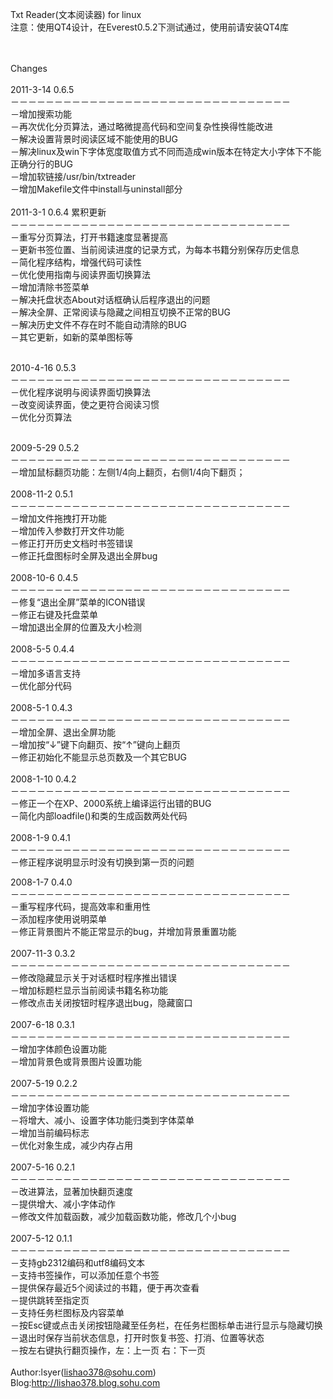 Txt Reader(文本阅读器) for linux<br>
注意：使用QT4设计，在Everest0.5.2下测试通过，使用前请安装QT4库 <br><br><br>

Changes <br><br>
2011-3-14 0.6.5<br>
－－－－－－－－－－－－－－－－－－－－－－－－－－－－－－－－<br>
－增加搜索功能<br>
－再次优化分页算法，通过略微提高代码和空间复杂性换得性能改进<br>
－解决设置背景时阅读区域不能使用的BUG<br>
－解决linux及win下字体宽度取值方式不同而造成win版本在特定大小字体下不能正确分行的BUG<br>
－增加软链接/usr/bin/txtreader<br>
－增加Makefile文件中install与uninstall部分<br>
<br>
2011-3-1 0.6.4 累积更新<br>
－－－－－－－－－－－－－－－－－－－－－－－－－－－－－－－－ <br>
－重写分页算法，打开书籍速度显著提高<br>
－更新书签位置、当前阅读进度的记录方式，为每本书籍分别保存历史信息<br>
－简化程序结构，增强代码可读性<br>
－优化使用指南与阅读界面切换算法<br>
－增加清除书签菜单<br>
－解决托盘状态About对话框确认后程序退出的问题<br>
－解决全屏、正常阅读与隐藏之间相互切换不正常的BUG<br>
－解决历史文件不存在时不能自动清除的BUG<br>
－其它更新，如新的菜单图标等<br><br>

2010-4-16 0.5.3 <br>
－－－－－－－－－－－－－－－－－－－－－－－－－－－－－－－－ <br>
－优化程序说明与阅读界面切换算法 <br>
－改变阅读界面，使之更符合阅读习惯 <br>
－优化分页算法 <br><br>

2009-5-29 0.5.2 <br>
－－－－－－－－－－－－－－－－－－－－－－－－－－－－－－－－ <br>
－增加鼠标翻页功能：左侧1/4向上翻页，右侧1/4向下翻页； <br>
<br>
2008-11-2 0.5.1 <br>
－－－－－－－－－－－－－－－－－－－－－－－－－－－－－－－－ <br>
－增加文件拖拽打开功能 <br>
－增加传入参数打开文件功能 <br>
－修正打开历史文档时书签错误 <br>
－修正托盘图标时全屏及退出全屏bug<br>
<br>
2008-10-6 0.4.5 <br>
－－－－－－－－－－－－－－－－－－－－－－－－－－－－－－－－ <br>
－修复“退出全屏”菜单的ICON错误 <br>
－修正右键及托盘菜单 <br>
－增加退出全屏的位置及大小检测 <br>
<br>
2008-5-5 0.4.4 <br>
－－－－－－－－－－－－－－－－－－－－－－－－－－－－－－－－ <br>
－增加多语言支持 <br>
－优化部分代码 <br>
<br>
2008-5-1 0.4.3 <br>
－－－－－－－－－－－－－－－－－－－－－－－－－－－－－－－－ <br>
－增加全屏、退出全屏功能 <br>
－增加按“↓”键下向翻页、按“↑”键向上翻页 <br>
－修正初始化不能显示总页数及一个其它BUG <br>
<br>
2008-1-10 0.4.2 <br>
－－－－－－－－－－－－－－－－－－－－－－－－－－－－－－－－ <br>
－修正一个在XP、2000系统上编译运行出错的BUG <br>
－简化内部loadfile()和类的生成函数两处代码 <br>
<br>
2008-1-9 0.4.1 <br>
－－－－－－－－－－－－－－－－－－－－－－－－－－－－－－－－ <br>
－修正程序说明显示时没有切换到第一页的问题 <br>

2008-1-7 0.4.0 <br>
－－－－－－－－－－－－－－－－－－－－－－－－－－－－－－－－ <br>
－重写程序代码，提高效率和重用性 <br>
－添加程序使用说明菜单 <br>
－修正背景图片不能正常显示的bug，并增加背景重置功能 <br>
<br>
2007-11-3 0.3.2 <br>
－－－－－－－－－－－－－－－－－－－－－－－－－－－－－－－－ <br>
－修改隐藏显示关于对话框时程序推出错误 <br>
－增加标题栏显示当前阅读书籍名称功能 <br>
－修改点击关闭按钮时程序退出bug，隐藏窗口 <br>
<br>
2007-6-18 0.3.1 <br>
－－－－－－－－－－－－－－－－－－－－－－－－－－－－－－－－ <br>
－增加字体颜色设置功能 <br>
－增加背景色或背景图片设置功能 <br>
<br>
2007-5-19 0.2.2 <br>
－－－－－－－－－－－－－－－－－－－－－－－－－－－－－－－－ <br>
－增加字体设置功能 <br>
－将增大、减小、设置字体功能归类到字体菜单 <br>
－增加当前编码标志 <br>
－优化对象生成，减少内存占用 <br>
<br>
2007-5-16 0.2.1 <br>
－－－－－－－－－－－－－－－－－－－－－－－－－－－－－－－－ <br>
－改进算法，显著加快翻页速度 <br>
－提供增大、减小字体动作 <br>
－修改文件加载函数，减少加载函数功能，修改几个小bug <br>
<br>
2007-5-12 0.1.1 <br>
－－－－－－－－－－－－－－－－－－－－－－－－－－－－－－－－ <br>
－支持gb2312编码和utf8编码文本 <br>
－支持书签操作，可以添加任意个书签 <br>
－提供保存最近5个阅读过的书籍，便于再次查看 <br>
－提供跳转至指定页 <br>
－支持任务栏图标及内容菜单 <br>
－按Esc键或点击关闭按钮隐藏至任务栏，在任务栏图标单击进行显示与隐藏切换 <br>
－退出时保存当前状态信息，打开时恢复书签、打消、位置等状态 <br>
－按左右键执行翻页操作，左：上一页 右：下一页 <br>
<br>
Author:lsyer(lishao378@sohu.com) <br>
Blog:<a href='http://lishao378.blog.sohu.com'>http://lishao378.blog.sohu.com</a><br>